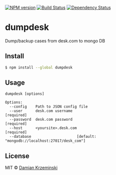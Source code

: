 [![NPM version][npm-image]][npm-url]
[![Build Status][travis-image]][travis-url]
[![Dependency Status][gemnasium-image]][gemnasium-url]

# dumpdesk

Dump/backup cases from desk.com to mongo DB

## Install

```sh
$ npm install --global dumpdesk
```

## Usage

```
dumpdesk [options]

Options:
  --config    Path to JSON config file
  --user      desk.com username                                       [required]
  --password  desk.com password                                       [required]
  --host      <yoursite>.desk.com                                     [required]
  --database                     [default: "mongodb://localhost:27017/desk_com"]

```

## License

MIT © [Damian Krzeminski](https://code42day.com)

[npm-image]: https://img.shields.io/npm/v/dumpdesk.svg
[npm-url]: https://npmjs.org/package/dumpdesk

[travis-url]: https://travis-ci.org/code42day/dumpdesk
[travis-image]: https://img.shields.io/travis/code42day/dumpdesk.svg

[gemnasium-image]: https://img.shields.io/gemnasium/code42day/dumpdesk.svg
[gemnasium-url]: https://gemnasium.com/code42day/dumpdesk
